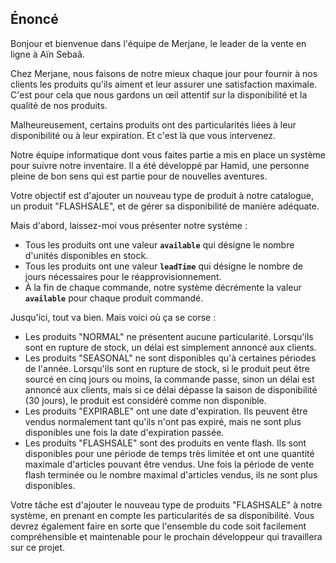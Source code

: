 ## **Énoncé**

Bonjour et bienvenue dans l'équipe de Merjane, le leader de la vente en ligne à Aïn Sebaâ.

Chez Merjane, nous faisons de notre mieux chaque jour pour fournir à nos clients les produits qu'ils aiment et leur assurer une satisfaction maximale. C'est pour cela que nous gardons un œil attentif sur la disponibilité et la qualité de nos produits.

Malheureusement, certains produits ont des particularités liées à leur disponibilité ou à leur expiration. Et c'est là que vous intervenez.

Notre équipe informatique dont vous faites partie a mis en place un système pour suivre notre inventaire. Il a été développé par Hamid, une personne pleine de bon sens qui est partie pour de nouvelles aventures.

Votre objectif est d'ajouter un nouveau type de produit à notre catalogue, un produit "FLASHSALE", et de gérer sa disponibilité de manière adéquate.

Mais d'abord, laissez-moi vous présenter notre système :

- Tous les produits ont une valeur **`available`** qui désigne le nombre d'unités disponibles en stock.
- Tous les produits ont une valeur **`leadTime`** qui désigne le nombre de jours nécessaires pour le réapprovisionnement.
- À la fin de chaque commande, notre système décrémente la valeur **`available`** pour chaque produit commandé.

Jusqu'ici, tout va bien. Mais voici où ça se corse :

- Les produits "NORMAL" ne présentent aucune particularité. Lorsqu'ils sont en rupture de stock, un délai est simplement annoncé aux clients.
- Les produits "SEASONAL" ne sont disponibles qu'à certaines périodes de l'année. Lorsqu'ils sont en rupture de stock, si le produit peut être sourcé en cinq jours ou moins, la commande passe, sinon un délai est annoncé aux clients, mais si ce délai dépasse la saison de disponibilité (30 jours), le produit est considéré comme non disponible.
- Les produits "EXPIRABLE" ont une date d'expiration. Ils peuvent être vendus normalement tant qu'ils n'ont pas expiré, mais ne sont plus disponibles une fois la date d'expiration passée.
- Les produits "FLASHSALE" sont des produits en vente flash. Ils sont disponibles pour une période de temps très limitée et ont une quantité maximale d'articles pouvant être vendus. Une fois la période de vente flash terminée ou le nombre maximal d'articles vendus, ils ne sont plus disponibles.

Votre tâche est d'ajouter le nouveau type de produits "FLASHSALE" à notre système, en prenant en compte les particularités de sa disponibilité. Vous devrez également faire en sorte que l'ensemble du code soit facilement compréhensible et maintenable pour le prochain développeur qui travaillera sur ce projet.
